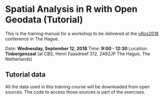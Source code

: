 # Spatial Analysis in R with Open Geodata (Tutorial)

This is the training manual for a workshop to be delivered at the [uRos2018](https://www.aanmelder.nl/uros2018) conference in The Hague.

Date: **Wednesday, September 12, 2018**
Time: **9:00 - 12:30**
Location: **Tinbergenzaal** (at CBS, Henri Faasdreef 312, 2492JP The Hague, The Netherlands)

## Tutorial data

All the data used in this training course will be downloaded from open sources. The code to access those sources is part of the exercises. 



